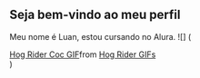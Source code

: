 ## Seja bem-vindo ao meu perfil 

Meu nome é Luan, estou cursando no Alura.
![] (<div class="tenor-gif-embed" data-postid="24053135" data-share-method="host" data-aspect-ratio="1.77778" data-width="100%"><a href="https://tenor.com/view/hog-rider-coc-clash-of-clans-gif-24053135">Hog Rider Coc GIF</a>from <a href="https://tenor.com/search/hog+rider-gifs">Hog Rider GIFs</a></div> <script type="text/javascript" async src="https://tenor.com/embed.js"></script>)
